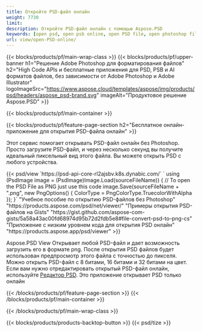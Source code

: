 ```yaml
---
title: Откройте PSD-файл онлайн
weight: 7730
limit: 
description: Откройте PSD-файл онлайн с помощью Aspose.PSD
keywords: [open psd, open psb online, open PSD file, open photoshop file, preview psd]
url: view/open-PSD-online/
---
```


{{< blocks/products/pf/main-wrap-class >}}
{{< blocks/products/pf/upper-banner h1="Решение Adobe Photoshop для форматирования файлов" h2="High Code APIs и бесплатные приложения для PSD, PSB и AI форматов файлов, без зависимости от Adobe Photoshop и Adobe Illustrator" logoImageSrc="https://www.aspose.cloud/templates/aspose/img/products/psd/headers/aspose_psd-brand.svg" imageAlt="Продуктовое решение Aspose.PSD" >}}

{{< blocks/products/pf/main-container >}}

{{< blocks/products/pf/feature-page-section h2="Бесплатное онлайн-приложение для открытия PSD-файла онлайн" >}}
<p>Этот сервис помогает открывать PSD-файл онлайн без Photoshop. Просто загрузите PSD-файл, и через несколько секунд вы получите идеальный пиксельный вид этого файла. Вы можете открыть PSD с любого устройства.</p>
{{< psd/view `https://psd-api-core-rl2ajsbv.k8s.dynabic.com/` 
`    using (PsdImage image = (PsdImage)Image.Load(sourceFileName))
    {
	    // To open the PSD File as PNG just use this code
        image.Save(sourceFileName + ".png",  new PngOptions() {  ColorType = PngColorType.TruecolorWithAlpha });
    }` "Учебное пособие по открытию PSD-файлов без Photoshop" "https://products.aspose.com/psd/net/viewer/" "Примеры открытия PSD-файлов на Gists" "https://gist.github.com/aspose-com-gists/5a58a43ac00fd68974d95b72d2fdb5e8#file-convert-psd-to-png-cs" "Приложение с низким уровнем кода для открытия PSD онлайн" "https://products.aspose.app/psd/viewer" >}}
<p>Aspose.PSD View Открывает любой PSD-файл и дает возможность загрузить его в формате png. После открытия PSD файлов будет использован предпросмотр этого файла с точностью до пикселя. Можно открыть PSD-файл с 8 битами, 16 битами и 32 битами на цвет. Если вам нужно отредактировать открытый PSD-файл онлайн, используйте <a href="https://products.aspose.app/psd/editor">Редактор PSD</a>. Это приложение открывает PSD только онлайн</p>
{{< /blocks/products/pf/feature-page-section >}}
{{< /blocks/products/pf/main-container >}}


{{< /blocks/products/pf/main-wrap-class >}}

{{< blocks/products/products-backtop-button >}}
{{< psd/tize >}}
